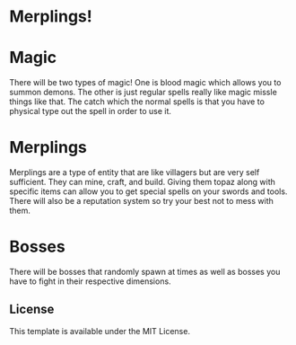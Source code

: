 # Merplings!


# Magic

There will be two types of magic! One is blood magic which allows you to summon demons. The other is just regular spells really like magic missle things like that. The catch which the normal spells is that you have to physical type out the spell in order to use it. 

# Merplings

Merplings are a type of entity that are like villagers but are very self sufficient. They can mine, craft, and build. Giving them topaz along with specific items can allow you to get special spells on your swords and tools. There will also be a reputation system so try your best not to mess with them. 

# Bosses

There will be bosses that randomly spawn at times as well as bosses you have to fight in their respective dimensions.

## License

This template is available under the MIT License. 
